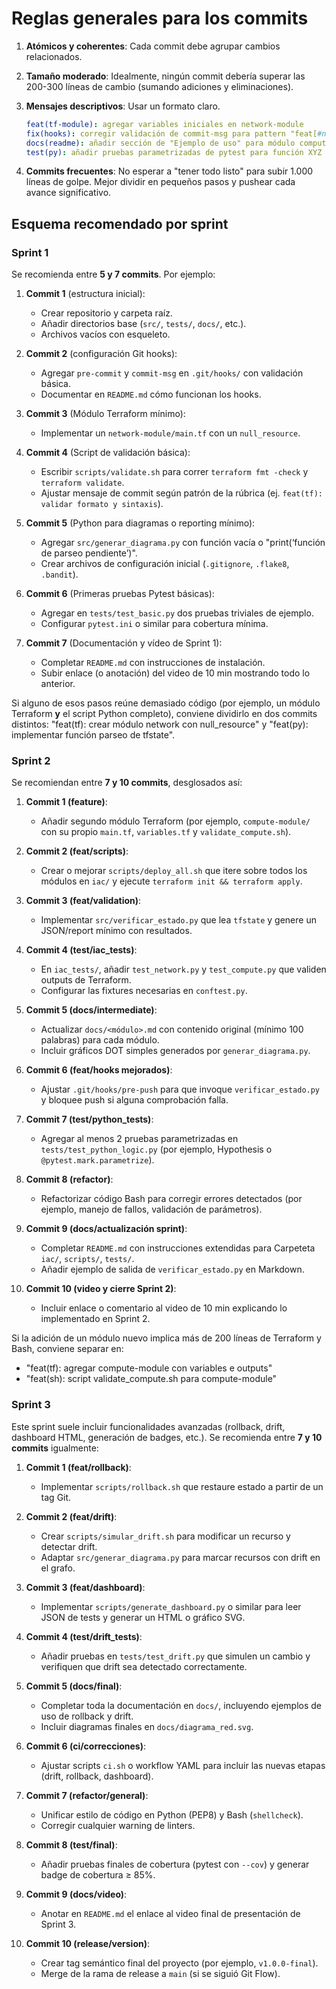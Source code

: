 # Reglas generales para los commits

1. **Atómicos y coherentes**: Cada commit debe agrupar cambios relacionados.
2. **Tamaño moderado**: Idealmente, ningún commit debería superar las 200-300 líneas de cambio (sumando adiciones y eliminaciones).
3. **Mensajes descriptivos**: Usar un formato claro.

   ```yaml
   feat(tf-module): agregar variables iniciales en network-module
   fix(hooks): corregir validación de commit-msg para pattern "feat[#n]"
   docs(readme): añadir sección de "Ejemplo de uso" para módulo compute
   test(py): añadir pruebas parametrizadas de pytest para función XYZ
   ```

4. **Commits frecuentes**: No esperar a "tener todo listo" para subir 1.000 líneas de golpe. Mejor dividir en pequeños pasos y pushear cada avance significativo.

## Esquema recomendado por sprint

### Sprint 1

Se recomienda entre **5 y 7 commits**. Por ejemplo:

1. **Commit 1** (estructura inicial):

   * Crear repositorio y carpeta raíz.
   * Añadir directorios base (`src/`, `tests/`, `docs/`, etc.).
   * Archivos vacíos con esqueleto.

2. **Commit 2** (configuración Git hooks):

   * Agregar `pre-commit` y `commit-msg` en `.git/hooks/` con validación básica.
   * Documentar en `README.md` cómo funcionan los hooks.

3. **Commit 3** (Módulo Terraform mínimo):

   * Implementar un `network-module/main.tf` con un `null_resource`.

4. **Commit 4** (Script de validación básica):

   * Escribir `scripts/validate.sh` para correr `terraform fmt -check` y `terraform validate`.
   * Ajustar mensaje de commit según patrón de la rúbrica (ej. `feat(tf): validar formato y sintaxis`).

5. **Commit 5** (Python para diagramas o reporting mínimo):

   * Agregar `src/generar_diagrama.py` con función vacía o "print(‘función de parseo pendiente’)".
   * Crear archivos de configuración inicial (`.gitignore`, `.flake8`, `.bandit`).

6. **Commit 6** (Primeras pruebas Pytest básicas):

   * Agregar en `tests/test_basic.py` dos pruebas triviales de ejemplo.
   * Configurar `pytest.ini` o similar para cobertura mínima.

7. **Commit 7** (Documentación y vídeo de Sprint 1):

   * Completar `README.md` con instrucciones de instalación.
   * Subir enlace (o anotación) del video de 10 min mostrando todo lo anterior.

Si alguno de esos pasos reúne demasiado código (por ejemplo, un módulo Terraform **y** el script Python completo), conviene dividirlo en dos commits distintos: "feat(tf): crear módulo network con null_resource" y "feat(py): implementar función parseo de tfstate".

### Sprint 2

Se recomiendan entre **7 y 10 commits**, desglosados así:

1. **Commit 1 (feature)**:

   * Añadir segundo módulo Terraform (por ejemplo, `compute-module/` con su propio `main.tf`, `variables.tf` y `validate_compute.sh`).

2. **Commit 2 (feat/scripts)**:

   * Crear o mejorar `scripts/deploy_all.sh` que itere sobre todos los módulos en `iac/` y ejecute `terraform init && terraform apply`.

3. **Commit 3 (feat/validation)**:

   * Implementar `src/verificar_estado.py` que lea `tfstate` y genere un JSON/report mínimo con resultados.

4. **Commit 4 (test/iac_tests)**:

   * En `iac_tests/`, añadir `test_network.py` y `test_compute.py` que validen outputs de Terraform.
   * Configurar las fixtures necesarias en `conftest.py`.

5. **Commit 5 (docs/intermediate)**:

   * Actualizar `docs/<módulo>.md` con contenido original (mínimo 100 palabras) para cada módulo.
   * Incluir gráficos DOT simples generados por `generar_diagrama.py`.

6. **Commit 6 (feat/hooks mejorados)**:

   * Ajustar `.git/hooks/pre-push` para que invoque `verificar_estado.py` y bloquee push si alguna comprobación falla.

7. **Commit 7 (test/python_tests)**:

   * Agregar al menos 2 pruebas parametrizadas en `tests/test_python_logic.py` (por ejemplo, Hypothesis o `@pytest.mark.parametrize`).

8. **Commit 8 (refactor)**:

   * Refactorizar código Bash para corregir errores detectados (por ejemplo, manejo de fallos, validación de parámetros).

9. **Commit 9 (docs/actualización sprint)**:

   * Completar `README.md` con instrucciones extendidas para Carpeteta `iac/`, `scripts/`, `tests/`.
   * Añadir ejemplo de salida de `verificar_estado.py` en Markdown.

10. **Commit 10 (video y cierre Sprint 2)**:

    * Incluir enlace o comentario al video de 10 min explicando lo implementado en Sprint 2.

Si la adición de un módulo nuevo implica más de 200 líneas de Terraform y Bash, conviene separar en:

* "feat(tf): agregar compute-module con variables e outputs"
* "feat(sh): script validate_compute.sh para compute-module"

### Sprint 3

Este sprint suele incluir funcionalidades avanzadas (rollback, drift, dashboard HTML, generación de badges, etc.). Se recomienda entre **7 y 10 commits** igualmente:

1. **Commit 1 (feat/rollback)**:

   * Implementar `scripts/rollback.sh` que restaure estado a partir de un tag Git.

2. **Commit 2 (feat/drift)**:

   * Crear `scripts/simular_drift.sh` para modificar un recurso y detectar drift.
   * Adaptar `src/generar_diagrama.py` para marcar recursos con drift en el grafo.

3. **Commit 3 (feat/dashboard)**:

   * Implementar `scripts/generate_dashboard.py` o similar para leer JSON de tests y generar un HTML o gráfico SVG.

4. **Commit 4 (test/drift_tests)**:

   * Añadir pruebas en `tests/test_drift.py` que simulen un cambio y verifiquen que drift sea detectado correctamente.

5. **Commit 5 (docs/final)**:

   * Completar toda la documentación en `docs/`, incluyendo ejemplos de uso de rollback y drift.
   * Incluir diagramas finales en `docs/diagrama_red.svg`.

6. **Commit 6 (ci/correcciones)**:

   * Ajustar scripts `ci.sh` o workflow YAML para incluir las nuevas etapas (drift, rollback, dashboard).

7. **Commit 7 (refactor/general)**:

   * Unificar estilo de código en Python (PEP8) y Bash (`shellcheck`).
   * Corregir cualquier warning de linters.

8. **Commit 8 (test/final)**:

   * Añadir pruebas finales de cobertura (pytest con `--cov`) y generar badge de cobertura ≥ 85%.

9. **Commit 9 (docs/video)**:

   * Anotar en `README.md` el enlace al video final de presentación de Sprint 3.

10. **Commit 10 (release/version)**:

    * Crear tag semántico final del proyecto (por ejemplo, `v1.0.0-final`).
    * Merge de la rama de release a `main` (si se siguió Git Flow).
